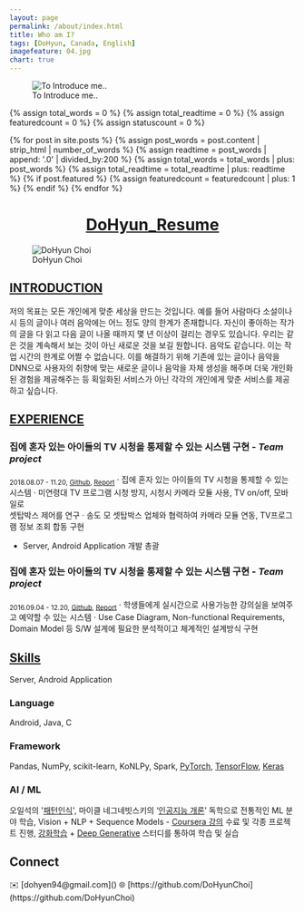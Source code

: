 ```yaml
---
layout: page
permalink: /about/index.html
title: Who am I?
tags: [DoHyun, Canada, English]
imagefeature: 04.jpg
chart: true
---
```


<figure>
	<img src="{{ site.url }}/images/08.png" alt="To Introduce me..">
	<figcaption>To Introduce me..</figcaption>
</figure>

{% assign total_words = 0 %}
{% assign total_readtime = 0 %}
{% assign featuredcount = 0 %}
{% assign statuscount = 0 %}

{% for post in site.posts %}
    {% assign post_words = post.content | strip_html | number_of_words %}
    {% assign readtime = post_words | append: '.0' | divided_by:200 %}
    {% assign total_words = total_words | plus: post_words %}
    {% assign total_readtime = total_readtime | plus: readtime %}
    {% if post.featured %}
    {% assign featuredcount = featuredcount | plus: 1 %}
    {% endif %}
{% endfor %}

<!--
This is my personal blog. It currently has {{ site.posts | size }} posts in {{ site.categories | size }} categories which combinedly have {{ total_words }} words, which will take an average reader ({{ site.wpm }} WPM) approximately <span class="time">{{ total_readtime }}</span> minutes to read. {% if featuredcount != 0 %}There are <a href="{{ site.url }}/featured">{{ featuredcount }} featured posts</a>, you should definitely check those out.{% endif %} The most recent post is {% for post in site.posts limit:1 %}{% if post.description %}<a href="{{ site.url }}{{ post.url }}" title="{{ post.description }}">"{{ post.title }}"</a>{% else %}<a href="{{ site.url }}{{ post.url }}" title="{{ post.description }}" title="Read more about {{ post.title }}">"{{ post.title }}"</a>{% endif %}{% endfor %} which was published on {% for post in site.posts limit:1 %}{% assign modifiedtime = post.modified | date: "%Y%m%d" %}{% assign posttime = post.date | date: "%Y%m%d" %}<time datetime="{{ post.date | date_to_xmlschema }}" class="post-time">{{ post.date | date: "%d %b %Y" }}</time>{% if post.modified %}{% if modifiedtime != posttime %} and last modified on <time datetime="{{ post.modified | date: "%Y-%m-%d" }}" itemprop="dateModified">{{ post.modified | date: "%d %b %Y" }}</time>{% endif %}{% endif %}{% endfor %}. The last commit was on {{ site.time | date: "%A, %d %b %Y" }} at {{ site.time | date: "%I:%M %p" }} [UTC](http://en.wikipedia.org/wiki/Coordinated_Universal_Time "Temps Universel Coordonné").
-->

<h1 align="center">
<a href="https://docs.google.com/document/d/1yD5WR35FCXlvAgM1NlSH4OImQr-NazU-QyheRkeTYgU/edit?usp=sharing"> DoHyun_Resume </a>  
</h1>

<figure>
  <img src="{{ site.url }}/images/dohyun.jpg" alt="DoHyun Choi">
  <figcaption>DoHyun Choi</figcaption>
</figure>

## [INTRODUCTION]()

저의 목표는 모든 개인에게 맞춘 세상을 만드는 것입니다. 예를 들어 사람마다 소설이나 시 등의 글이나 여러 음악에는 어느 정도 양의 한계가 존재합니다. 자신이 좋아하는 작가의 글을 다 읽고 다음 글이 나올 때까지 몇 년 이상이 걸리는 경우도 있습니다. 우리는 같은 것을 계속해서 보는 것이 아닌 새로운 것을 보길 원합니다. 음악도 같습니다. 이는 작업 시간의 한계로 어쩔 수 없습니다. 이를 해결하기 위해 기존에 있는 글이나 음악을 DNN으로 사용자의 취향에 맞는 새로운 글이나 음악을 자체 생성을 해주며 더욱 개인화된 경험을 제공해주는 등 획일화된 서비스가 아닌 각각의 개인에게 맞춘 서비스를 제공하고 싶습니다.

## [EXPERIENCE]()
### 

### 집에 혼자 있는 아이들의 TV 시청을 통제할 수 있는 시스템 구현  - *Team project*
<sub>2018.08.07 - 11.20, [Github](https://github.com/dohyunchoi/), [Report](https://drive.google.com/file/d/13G662Hwn3H2UbMD0tupZN2hIXEp2DHCx/view?ths=true)</sub>
· 집에 혼자 있는 아이들의 TV 시청을 통제할 수 있는 시스템
· 미연령대 TV 프로그램 시청 방지,  시청시 카메라 모듈 사용, TV on/off, 모바일로                    
  셋탑박스 제어를 연구
· 송도 모 셋탑박스 업체와 협력하여 카메라 모듈 연동, TV프로그램 정보 조회 합동
  구현
- Server, Android Application 개발 총괄

### 집에 혼자 있는 아이들의 TV 시청을 통제할 수 있는 시스템 구현  - *Team project*
<sub>2016.09.04 - 12.20, [Github](https://github.com/dohyunchoi/), [Report](https://docs.google.com/document/d/1R6VHGJOkyxnUBbDqYo-D69sheJ-ucjB4tPCfiQwUpfs/edit)</sub>
· 학생들에게 실시간으로 사용가능한 강의실을 보여주고 예약할 수 있는 시스템
· Use Case Diagram, Non-functional Requirements, Domain Model 등 
  S/W 설계에 필요한 분석적이고 체계적인 설계방식 구현

## [Skills]()
Server, Android Application

### Language
Android, Java, C

### Framework
Pandas, NumPy, scikit-learn, KoNLPy, Spark, [PyTorch](https://github.com/newhiwoong/PyTorch), [TensorFlow](https://github.com/newhiwoong/TensorFlow), [Keras](https://github.com/newhiwoong/Keras-Applications)

### AI / ML
오일석의 '[패턴인식](http://www.yes24.com/24/goods/3315437?scode=032&OzSrank=1)', 마이클 네그네빗스키의 ‘[인공지능 개론](http://www.yes24.com/24/Goods/9386454?Acode=101)’ 독학으로 전통적인 ML 분야 학습, Vision + NLP + Sequence Models - [Coursera 강의](https://www.coursera.org/learn/nlp-sequence-models) 수료 및 각종 프로젝트 진행, [강화학습](https://event-us.kr/modu/event/2016) + [Deep Generative](https://event-us.kr/modu/event/4648) 스터디를 통하여 학습 및 실습


<h2>Connect</h2>
✉️ [dohyen94@gmail.com]()  
🌐 [https://github.com/DoHyunChoi](https://github.com/DoHyunChoi)
